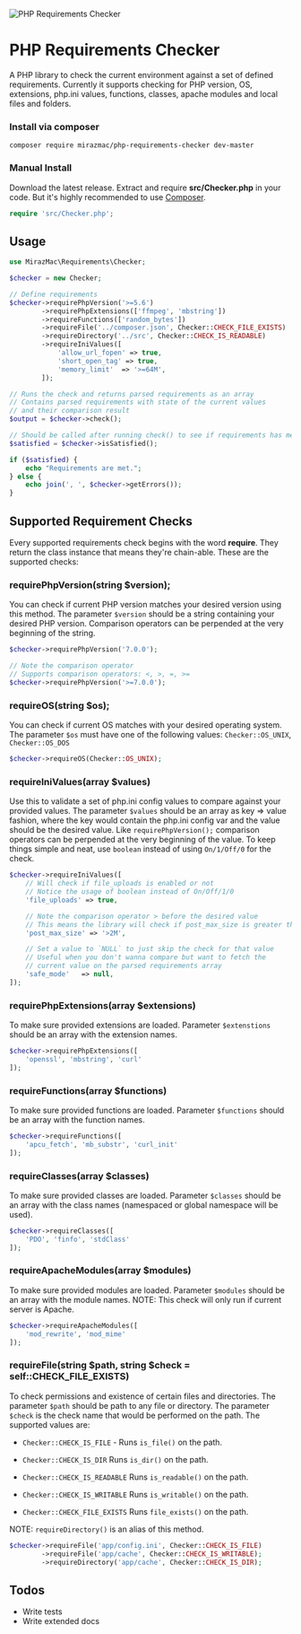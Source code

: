 ![PHP Requirements Checker](https://i.postimg.cc/PxhHbVsY/pcr.png)

# PHP Requirements Checker
A PHP library to check the current environment against a set of defined requirements. Currently it supports checking for PHP version, OS, extensions, php.ini values, functions, classes, apache modules and local files and folders.

### Install via composer

```shell
composer require mirazmac/php-requirements-checker dev-master
```

### Manual Install

Download the latest release. Extract and require **src/Checker.php** in your code. But it's highly recommended to use [Composer](http://getcomposer.org).

```php
require 'src/Checker.php';
```



## Usage

```php
use MirazMac\Requirements\Checker;

$checker = new Checker;

// Define requirements
$checker->requirePhpVersion('>=5.6')
        ->requirePhpExtensions(['ffmpeg', 'mbstring'])
        ->requireFunctions(['random_bytes'])
        ->requireFile('../composer.json', Checker::CHECK_FILE_EXISTS)
        ->requireDirectory('../src', Checker::CHECK_IS_READABLE)
        ->requireIniValues([
            'allow_url_fopen' => true,
            'short_open_tag' => true,
            'memory_limit'  => '>=64M',
        ]);

// Runs the check and returns parsed requirements as an array
// Contains parsed requirements with state of the current values
// and their comparison result
$output = $checker->check();

// Should be called after running check() to see if requirements has met or not
$satisfied = $checker->isSatisfied();

if ($satisfied) {
    echo "Requirements are met.";
} else {
    echo join(', ', $checker->getErrors());
}

```

## Supported Requirement Checks

Every supported requirements check begins with the word **require**. They return the class instance that means they're chain-able. These are the supported checks:

### requirePhpVersion(string $version);
You can check if current PHP version matches your desired version using this method. The parameter ``$version`` should be a string containing your desired PHP version. Comparison operators can be perpended at the very beginning of the string.

```php
$checker->requirePhpVersion('7.0.0');

// Note the comparison operator
// Supports comparison operators: <, >, =, >=
$checker->requirePhpVersion('>=7.0.0');
```

### requireOS(string $os);
You can check if current OS matches with your desired operating system. The parameter ``$os`` must have one of the following values:
``Checker::OS_UNIX``, ``Checker::OS_DOS``

```php
$checker->requireOS(Checker::OS_UNIX);
```


### requireIniValues(array $values)
Use this to validate a set of php.ini config values to compare against your provided values. The parameter ``$values`` should be an array as key => value fashion, where the key would contain the php.ini config var and the value should be the desired value. Like ``requirePhpVersion();`` comparison operators can be perpended at the very beginning of the value.
To keep things simple and neat, use ``boolean`` instead of using ``On/1/Off/0`` for the check.

```php
$checker->requireIniValues([
    // Will check if file_uploads is enabled or not
    // Notice the usage of boolean instead of On/Off/1/0
    'file_uploads' => true,

    // Note the comparison operator > before the desired value
    // This means the library will check if post_max_size is greater than 2M or not
    'post_max_size' => '>2M',

    // Set a value to `NULL` to just skip the check for that value
    // Useful when you don't wanna compare but want to fetch the
    // current value on the parsed requirements array
    'safe_mode'   => null,
]);
```

### requirePhpExtensions(array $extensions)
To make sure provided extensions are loaded. Parameter ``$extenstions`` should be an array with the extension names.

```php
$checker->requirePhpExtensions([
    'openssl', 'mbstring', 'curl'
]);
```

### requireFunctions(array $functions)
To make sure provided functions are loaded. Parameter ``$functions`` should be an array with the function names.

```php
$checker->requireFunctions([
    'apcu_fetch', 'mb_substr', 'curl_init'
]);
```

### requireClasses(array $classes)
To make sure provided classes are loaded. Parameter ``$classes`` should be an array with the class names (namespaced or global namespace will be used).

```php
$checker->requireClasses([
    'PDO', 'finfo', 'stdClass'
]);
```

### requireApacheModules(array $modules)
To make sure provided modules are loaded. Parameter ``$modules`` should be an array with the module names.
NOTE: This check will only run if current server is Apache.

```php
$checker->requireApacheModules([
    'mod_rewrite', 'mod_mime'
]);
```

### requireFile(string $path, string $check = self::CHECK_FILE_EXISTS)
To check permissions and existence of certain files and directories. The parameter ``$path`` should be path to any file or directory.
The parameter ``$check`` is the check name that would be performed on the path. The supported values are:
* ``Checker::CHECK_IS_FILE`` - Runs ``is_file()`` on the path.

* ``Checker::CHECK_IS_DIR`` Runs ``is_dir()`` on the path.

* ``Checker::CHECK_IS_READABLE`` Runs ``is_readable()`` on the path.

* ``Checker::CHECK_IS_WRITABLE`` Runs ``is_writable()`` on the path.

* ``Checker::CHECK_FILE_EXISTS`` Runs ``file_exists()`` on the path.

NOTE: ``requireDirectory()`` is an alias of this method.

```php
$checker->requireFile('app/config.ini', Checker::CHECK_IS_FILE)
        ->requireFile('app/cache', Checker::CHECK_IS_WRITABLE);
        ->requireDirectory('app/cache', Checker::CHECK_IS_DIR);
```

## Todos
* Write tests
* Write extended docs
